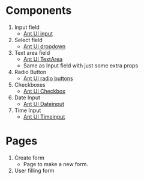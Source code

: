 # Components

1. Input field
   - [Ant UI input](https://ant.design/components/input)
2. Select field
   - [Ant UI dropdown](https://ant.design/components/select)
3. Text area field
   - [Ant UI TextArea](https://ant.design/components/input#components-input-demo-textarea)
   - Same as Input field with just some extra props
4. Radio Button
   - [Ant UI radio buttons](https://ant.design/components/radio)
5. Checkboxes
   - [Ant UI Checkbox](https://ant.design/components/checkbox)
6. Date Input
   - [Ant UI Dateinput](https://ant.design/components/date-picker)
7. Time Input
   - [Ant UI Timeinput](https://ant.design/components/time-picker)

# Pages

1. Create form
   - Page to make a new form.
2. User filling form
